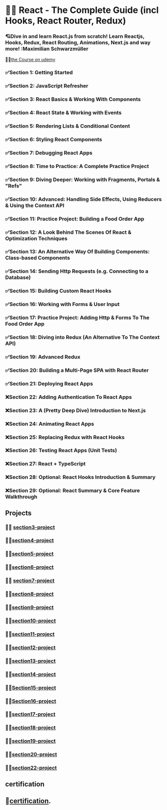 # 🤍🤍 React - The Complete Guide (incl Hooks, React Router, Redux)

### 💘Dive in and learn React.js from scratch! Learn Reactjs, Hooks, Redux, React Routing, Animations, Next.js and way more! :Maximilian Schwarzmüller

🐳🐳[the Course on udemy](https://www.udemy.com/course/react-the-complete-guide-incl-redux/)

### ✅Section 1: Getting Started

### ✅Section 2: JavaScript Refresher

### ✅Section 3: React Basics & Working With Components

### ✅Section 4: React State & Working with Events

### ✅Section 5: Rendering Lists & Conditional Content

### ✅Section 6: Styling React Components

### ✅Section 7: Debugging React Apps

### ✅Section 8: Time to Practice: A Complete Practice Project

### ✅Section 9: Diving Deeper: Working with Fragments, Portals & "Refs"

### ✅Section 10: Advanced: Handling Side Effects, Using Reducers & Using the Context API

### ✅Section 11: Practice Project: Building a Food Order App

### ✅Section 12: A Look Behind The Scenes Of React & Optimization Techniques

### ✅Section 13: An Alternative Way Of Building Components: Class-based Components

### ✅Section 14: Sending Http Requests (e.g. Connecting to a Database)

### ✅Section 15: Building Custom React Hooks

### ✅Section 16: Working with Forms & User Input

### ✅Section 17: Practice Project: Adding Http & Forms To The Food Order App

### ✅Section 18: Diving into Redux (An Alternative To The Context API)

### ✅Section 19: Advanced Redux

### ✅Section 20: Building a Multi-Page SPA with React Router

### ✅Section 21: Deploying React Apps

### ❌Section 22: Adding Authentication To React Apps

### ❌Section 23: A (Pretty Deep Dive) Introduction to Next.js

### ❌Section 24: Animating React Apps

### ❌Section 25: Replacing Redux with React Hooks

### ❌Section 26: Testing React Apps (Unit Tests)

### ❌Section 27: React + TypeScript

### ❌Section 28: Optional: React Hooks Introduction & Summary

### ❌Section 29: Optional: React Summary & Core Feature Walkthrough

## **Projects**

### 🐳🐳 [section3-project](https://react-course-section3.netlify.app)

### 🐳🐳[section4-project](https://react-course-section4.netlify.app)

### 🐳🐳[section5-project](https://react-course-section5.netlify.app)

### 🐳🐳[section6-project](https://react-course-section6.netlify.app)

### 🐳🐳 [section7-project](https://react-course-section7.netlify.app)

### 🐳🐳[section8-project](https://react-course-section8.netlify.app)

### 🐳🐳[section9-project](https://react-course-section9.netlify.app)

### 🐳🐳[section10-project](https://react-course-section10.netlify.app/)

### 🐳🐳[section11-project](react-course-section11.netlify.app)

### 🐳🐳[section12-project](https://react-course-section12.netlify.app/)

### 🐳🐳[section13-project](https://react-course-section13.netlify.app/)

### 🐳🐳[section14-project](https://react-course-sectio14.netlify.app/)

### 🐳🐳[Section15-project](https://react-course-section15.netlify.app)

### 🐳🐳[Section16-project](https://react-course-section16.netlify.app)

### 🐳🐳[section17-project](https://react-course-section17.netlify.app)

### 🐳🐳[section18-project](https://react-course-section18.netlify.app/)

### 🐳🐳[section19-project](https://react-course-section19.netlify.app)

### 🐳🐳[section20-project](https://react-course-section20.netlify.app/)

### 🐳🐳[section22-project](https://react-course-section22.netlify.app)

## **certification**

## 🥳[certification](#).
